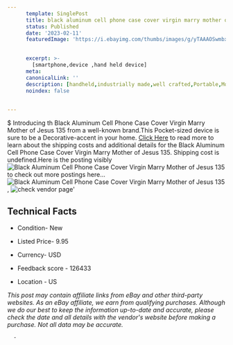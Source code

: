 ```yaml
---
      template: SinglePost
      title: black aluminum cell phone case cover virgin marry mother of jesus 135
      status: Published
      date: '2023-02-11'
      featuredImage: 'https://i.ebayimg.com/thumbs/images/g/yTAAAOSwmbxj5yHh/s-l225.jpg'
       

      excerpt: >-
        [smartphone,device ,hand held device]
      meta:
      canonicalLink: ''
      description: [handheld,industrially made,well crafted,Portable,Mobile,Compact,Convenient,Lightweight,Maneuverable,Man-portable,Miniature,Carriable,Hand-held,Light,Holdable,Transportable,Mobile device,Pocket-sized,On-the-go,Wireless,Cordless,Compact size,Convenient size, smartphone,device ,hand held device]
      noindex: false
      

---
```

$
      Introducing th Black Aluminum Cell Phone Case Cover Virgin Marry Mother of Jesus 135 from a well-known brand.This Pocket-sized device  is sure to be a Decorative-accent in your home. [Click Here](https://www.ebay.com/itm/134445982746?hash=item1f4d9ae41a%3Ag%3AyTAAAOSwmbxj5yHh&mkevt=1&mkcid=1&mkrid=711-53200-19255-0&campid=%253CePNCampaignId%253E&customid=%253CreferenceId%253E&toolid=10049) to read more to learn about the shipping costs and additional details for the Black Aluminum Cell Phone Case Cover Virgin Marry Mother of Jesus 135. Shipping cost is undefined.Here is the posting visibly ![Black Aluminum Cell Phone Case Cover Virgin Marry Mother of Jesus 135](https://i.ebayimg.com/thumbs/images/g/yTAAAOSwmbxj5yHh/s-l225.jpg) to check out more postings here... ![Black Aluminum Cell Phone Case Cover Virgin Marry Mother of Jesus 135](https://i.ebayimg.com/images/g/yTAAAOSwmbxj5yHh/s-l960.jpg), ![check vendor page](https://origin-galleryplus.ebayimg.com/ws/web/134445982746_2_0_1/225x225.jpg,https://origin-galleryplus.ebayimg.com/ws/web/134445982746_3_0_1/225x225.jpg,https://origin-galleryplus.ebayimg.com/ws/web/134445982746_4_0_1/225x225.jpg,https://origin-galleryplus.ebayimg.com/ws/web/134445982746_5_0_1/225x225.jpg,https://origin-galleryplus.ebayimg.com/ws/web/134445982746_6_0_1/225x225.jpg,https://origin-galleryplus.ebayimg.com/ws/web/134445982746_7_0_1/225x225.jpg)'

      

 ## Technical Facts 



     
      

 - Condition- New 


      

 - Listed Price- 9.95 


      

 - Currency- USD 


      

 - Feedback score - 126433 


      

 - Location - US 


      
      

 *_This post may contain affiliate links from eBay and other third-party websites. As an eBay affiliate, we earn from qualifying purchases. Although we do our best to keep the information up-to-date and accurate, please check the date and all details with the vendor's website before making a purchase. Not all data may be accurate._*




      -
